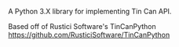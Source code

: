 A Python 3.X library for implementing Tin Can API.

Based off of Rustici Software's TinCanPython
https://github.com/RusticiSoftware/TinCanPython
